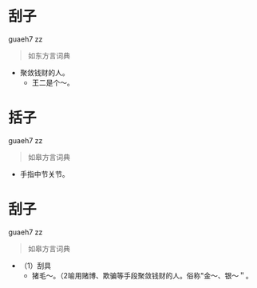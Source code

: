 # 刮子
guaeh7 zz
> 如东方言词典
- 聚敛钱财的人。
  - 王二是个～。

# 括子
guaeh7 zz
> 如皋方言词典
- 手指中节关节。

# 刮子
guaeh7 zz
> 如皋方言词典
- （1）刮具
  - 猪毛～。（2喻用赌博、欺骗等手段聚敛钱财的人。俗称"金～、银～＂。
